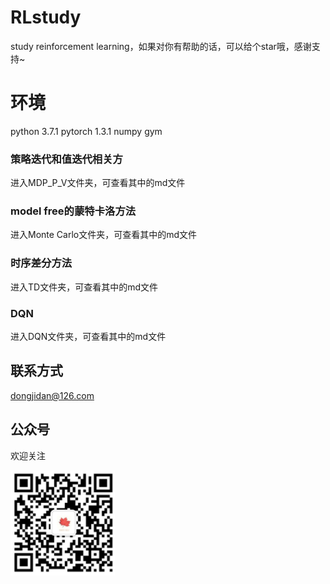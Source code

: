 # RLstudy
study reinforcement learning，如果对你有帮助的话，可以给个star哦，感谢支持~
# 环境
python 3.7.1
pytorch 1.3.1
numpy
gym
### 策略迭代和值迭代相关方
进入MDP_P_V文件夹，可查看其中的md文件
### model free的蒙特卡洛方法
进入Monte Carlo文件夹，可查看其中的md文件
### 时序差分方法
进入TD文件夹，可查看其中的md文件
### DQN
进入DQN文件夹，可查看其中的md文件
## 联系方式
dongjidan@126.com
## 公众号
欢迎关注

![gzh](https://github.com/dqdallen/RLstudy/blob/main/gzh.png)

